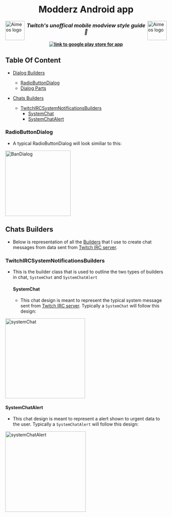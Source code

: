 <h1 align="center">
  Modderz Android app
  </h1>
<a href="https://aimeos.org/">
    <img src="https://github.com/thePlebDev/Modderz-style-guide/assets/47083513/264372d7-3802-4a75-b7f5-0d1b29bf40f9" alt="Aimeos logo" title="Aimeos" align="right" height="60" />
</a>
<a href="https://aimeos.org/">
    <img src="https://github.com/thePlebDev/Modderz-style-guide/assets/47083513/264372d7-3802-4a75-b7f5-0d1b29bf40f9" alt="Aimeos logo" title="Aimeos" align="left" height="60" />
</a>

<h3 align="center">
  <i align="center">Twitch's unoffical mobile modview style guide 🚀</i>
</h3>

<h4 align="center">
  <a href="https://play.google.com/store/apps/details?id=elliott.software.clicker">
    <img src="https://github.com/thePlebDev/Modderz-style-guide/assets/47083513/e18a269d-931b-4d30-a307-2ac04f59ca72" alt="link to google play store for app" >
  </a>
  

</h4>

## Table Of Content

- [Dialog Builders](#builders)
    - [RadioButtonDialog](#RadioButtonDialog)
    - [Dialog Parts](#parts)

 - [Chats Builders](#Chats)
    - [TwitchIRCSystemNotificationsBuilders](#TwitchIRCSystemNotificationsBuilder)
         - [SystemChat](#SystemChat)
         - [SystemChatAlert](#SystemChatAlert)



### RadioButtonDialog <a name="RadioButtonDialog"></a>
 - A typical RadioButtonDialog will look similiar to this:

<img width="204" alt="BanDialog" src="https://github.com/thePlebDev/Modderz-style-guide/assets/47083513/844b0a77-8f85-4ac9-91f9-6049288d9225">



## Chats Builders <a name="Chats"></a>
- Below is representation of all the [Builders]() that I use to create chat messages from data sent from [Twitch IRC server](https://dev.twitch.tv/docs/irc/commands/).

### TwitchIRCSystemNotificationsBuilders <a name="TwitchIRCSystemNotificationsBuilder"></a>
- This is the builder class that is used to outline the two types of builders in chat, `SystemChat` and `SystemChatAlert`

  #### SystemChat <a name="SystemChat"></a>
  - This chat design is meant to represent the typical system message sent from [Twitch IRC server](https://dev.twitch.tv/docs/irc/commands/). Typically a `SystemChat` will follow this design:
 
<img width="249" alt="systemChat" src="https://github.com/thePlebDev/Modderz-style-guide/assets/47083513/eb5cf180-6c5a-40d7-a031-8ab425e4da99">


   #### SystemChatAlert <a name="SystemChatAlert"></a>
   - This chat design is meant to represent a alert shown to urgent data to the user. Typically a `SystemChatAlert` will follow this design:

<img width="251" alt="systemChatAlert" src="https://github.com/thePlebDev/Modderz-style-guide/assets/47083513/a9848339-846a-4073-b095-1298c7f04738">



   

  
